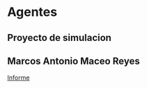 # Agentes 

## Proyecto de simulacion

## Marcos Antonio Maceo Reyes 

[Informe](./doc/informe.pdf)

